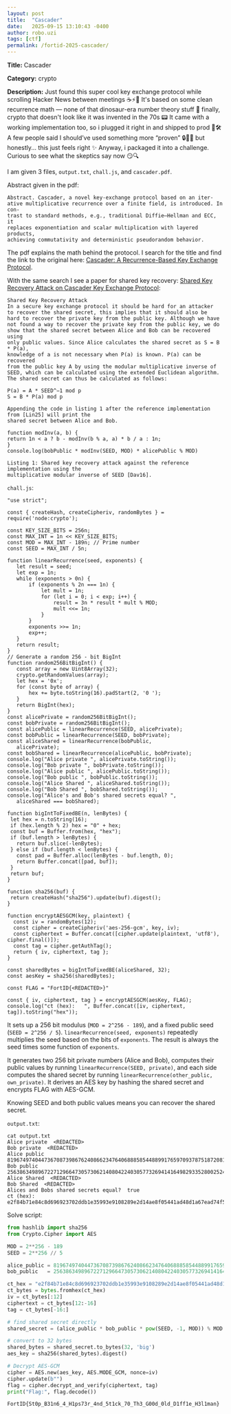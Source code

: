 ```yaml
---
layout: post
title:  "Cascader"
date:   2025-09-15 13:10:43 -0400
author: robo.uzi
tags: [ctf]
permalink: /fortid-2025-cascader/
---
```


**Title:** Cascader

**Category:** crypto

**Description:** Just found this super cool key exchange protocol while scrolling Hacker News between meetings ☕️⚡️🧠 It's based on some clean recurrence math — none of that dinosaur-era number theory stuff 🦕 finally, crypto that doesn't look like it was invented in the 70s 📟 It came with a working implementation too, so i plugged it right in and shipped to prod 🚀🛠️ A few people said I should’ve used something more “proven” 🔒🤷‍♂️ but honestly... this just feels right ✨ Anyway, i packaged it into a challenge. Curious to see what the skeptics say now 😏🔍

I am given 3 files, `output.txt`, `chall.js`, and `cascader.pdf`.

Abstract given in the pdf:
```
Abstract. Cascader, a novel key-exchange protocol based on an iter-
ative multiplicative recurrence over a finite field, is introduced. In con-
trast to standard methods, e.g., traditional Diffie–Hellman and ECC, it
replaces exponentiation and scalar multiplication with layered products,
achieving commutativity and deterministic pseudorandom behavior.
```
The pdf explains the math behind the protocol. I search for the title and find the link to the original here: [Cascader: A Recurrence-Based Key Exchange Protocol](https://eprint.iacr.org/2025/1304.pdf). 

With the same search I see a paper for shared key recovery: [Shared Key Recovery Attack on Cascader Key Exchange Protocol](https://eprint.iacr.org/2025/1418.pdf):
```shell
Shared Key Recovery Attack
In a secure key exchange protocol it should be hard for an attacker 
to recover the shared secret, this implies that it should also be 
hard to recover the private key from the public key. Although we have 
not found a way to recover the private key from the public key, we do 
show that the shared secret between Alice and Bob can be recovered using 
only public values. Since Alice calculates the shared secret as S = B * P(a), 
knowledge of a is not necessary when P(a) is known. P(a) can be recovered 
from the public key A by using the modular multiplicative inverse of 
SEED, which can be calculated using the extended Euclidean algorithm. 
The shared secret can thus be calculated as follows:

P(a) = A * SEED^−1 mod p
S = B * P(a) mod p

Appending the code in listing 1 after the reference implementation from [Lin25] will print the 
shared secret between Alice and Bob.

function modInv(a, b) {
return 1n < a ? b - modInv(b % a, a) * b / a : 1n;
}
console.log(bobPublic * modInv(SEED, MOD) * alicePublic % MOD)

Listing 1: Shared key recovery attack against the reference implementation using the 
multiplicative modular inverse of SEED [Dav16].
```

`chall.js`:
```shell
"use strict";  
  
const { createHash, createCipheriv, randomBytes } = require('node:crypto');  
  
const KEY_SIZE_BITS = 256n;  
const MAX_INT = 1n << KEY_SIZE_BITS;  
const MOD = MAX_INT - 189n; // Prime number  
const SEED = MAX_INT / 5n;  
  
function linearRecurrence(seed, exponents) {  
   let result = seed;  
   let exp = 1n;  
   while (exponents > 0n) {  
       if (exponents % 2n === 1n) {  
           let mult = 1n;  
           for (let i = 0; i < exp; i++) {  
               result = 3n * result * mult % MOD;  
               mult <<= 1n;  
           }  
       }  
       exponents >>= 1n;  
       exp++;  
   }  
   return result;  
}  
// Generate a random 256 - bit BigInt  
function random256BitBigInt() {  
   const array = new Uint8Array(32);  
   crypto.getRandomValues(array);  
   let hex = '0x';  
   for (const byte of array) {  
       hex += byte.toString(16).padStart(2, '0 ');  
   }  
   return BigInt(hex);  
}  
const alicePrivate = random256BitBigInt();  
const bobPrivate = random256BitBigInt();  
const alicePublic = linearRecurrence(SEED, alicePrivate);  
const bobPublic = linearRecurrence(SEED, bobPrivate);  
const aliceShared = linearRecurrence(bobPublic,  
   alicePrivate);  
const bobShared = linearRecurrence(alicePublic, bobPrivate);  
console.log("Alice private ", alicePrivate.toString());  
console.log("Bob private ", bobPrivate.toString());  
console.log("Alice public ", alicePublic.toString());  
console.log("Bob public ", bobPublic.toString());  
console.log("Alice Shared ", aliceShared.toString());  
console.log("Bob Shared ", bobShared.toString());  
console.log("Alice's and Bob's shared secrets equal? ",  
   aliceShared === bobShared);  
  
function bigIntToFixedBE(n, lenBytes) {  
 let hex = n.toString(16);  
 if (hex.length % 2) hex = "0" + hex;  
 const buf = Buffer.from(hex, "hex");  
 if (buf.length > lenBytes) {  
   return buf.slice(-lenBytes);  
 } else if (buf.length < lenBytes) {  
   const pad = Buffer.alloc(lenBytes - buf.length, 0);  
   return Buffer.concat([pad, buf]);  
 }  
 return buf;  
}  
  
function sha256(buf) {  
 return createHash("sha256").update(buf).digest();  
}  
  
function encryptAESGCM(key, plaintext) {  
  const iv = randomBytes(12);  
  const cipher = createCipheriv('aes-256-gcm', key, iv);  
  const ciphertext = Buffer.concat([cipher.update(plaintext, 'utf8'), cipher.final()]);  
  const tag = cipher.getAuthTag();  
  return { iv, ciphertext, tag };  
}  
  
const sharedBytes = bigIntToFixedBE(aliceShared, 32);  
const aesKey = sha256(sharedBytes);  
  
const FLAG = "FortID{<REDACTED>}"  
  
const { iv, ciphertext, tag } = encryptAESGCM(aesKey, FLAG);  
console.log("ct (hex):   ", Buffer.concat([iv, ciphertext, tag]).toString("hex"));
```
It sets up a 256 bit modulus (`MOD = 2^256 - 189`), and a fixed public seed (`SEED = 2^256 / 5`). `linearRecurrence(seed, exponents)` repeatedly multiplies the seed based on the bits of `exponents`. The result is always the seed times some function of `exponents`.

It generates two 256 bit private numbers (Alice and Bob), computes their public values by running `linearRecurrence(SEED, private)`, and each side computes the shared secret by running `linearRecurrence(other_public, own_private)`. It derives an AES key by hashing the shared secret and encrypts FLAG with AES-GCM. 

Knowing SEED and both public values means you can recover the shared secret.

`output.txt`:
```shell
cat output.txt  
Alice private  <REDACTED>  
Bob private  <REDACTED>  
Alice public 81967497404473670873986762408662347640688858544889917659709378751872081150739  
Bob public 25638634989672271296647305730621408042240305773269414164982933528002524403752  
Alice Shared  <REDACTED>  
Bob Shared  <REDACTED>  
Alices and Bobs shared secrets equal?  true  
ct (hex): e2f84b71e84c8d696923702ddb1e35993e9108289e2d14ae8f05441ad48d1a67ead74f5f230d39dbfaae5709448c2690237ac6ab88fc26c8f362284d1e8063491d63f7c15cc3b024c62b5069605b73dd2c54fdcb2823c0c235b20e52dc5630c5f3
```

Solve script:
```python
from hashlib import sha256
from Crypto.Cipher import AES

MOD = 2**256 - 189
SEED = 2**256 // 5

alice_public = 81967497404473670873986762408662347640688858544889917659709378751872081150739
bob_public   = 25638634989672271296647305730621408042240305773269414164982933528002524403752

ct_hex = "e2f84b71e84c8d696923702ddb1e35993e9108289e2d14ae8f05441ad48d1a67ead74f5f230d39dbfaae5709448c2690237ac6ab88fc26c8f362284d1e8063491d63f7c15cc3b024c62b5069605b73dd2c54fdcb2823c0c235b20e52dc5630c5f3"
ct_bytes = bytes.fromhex(ct_hex)
iv = ct_bytes[:12]
ciphertext = ct_bytes[12:-16]
tag = ct_bytes[-16:]

# find shared secret directly
shared_secret = (alice_public * bob_public * pow(SEED, -1, MOD)) % MOD

# convert to 32 bytes
shared_bytes = shared_secret.to_bytes(32, 'big')
aes_key = sha256(shared_bytes).digest()

# Decrypt AES-GCM
cipher = AES.new(aes_key, AES.MODE_GCM, nonce=iv)
cipher.update(b"")
flag = cipher.decrypt_and_verify(ciphertext, tag)
print("Flag:", flag.decode())
```

`FortID{St0p_B31n6_4_H1ps73r_4nd_5t1ck_70_Th3_G00d_0ld_D1ff1e_H3l1man}`